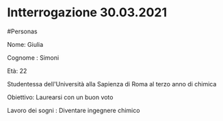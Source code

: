 # Intterrogazione  30.03.2021

#Personas 

Nome: Giulia  

Cognome : Simoni

Età: 22

Studentessa dell'Università alla Sapienza di Roma al  terzo anno di chimica

Obiettivo: Laurearsi con un buon voto 

Lavoro dei sogni :  Diventare ingegnere chimico 
